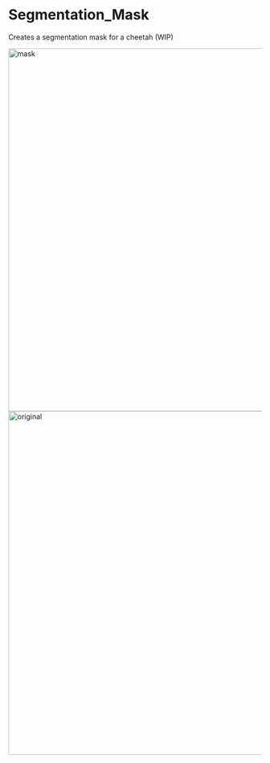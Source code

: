 # Segmentation_Mask
Creates a segmentation mask for a cheetah (WIP)


<img width="726" height="722" alt="mask" src="https://github.com/user-attachments/assets/e3127391-bff6-44f3-a7d1-ba494828baab" />

<img width="724" height="684" alt="original" src="https://github.com/user-attachments/assets/99825723-382c-47c0-846e-925f81898fdb" />
